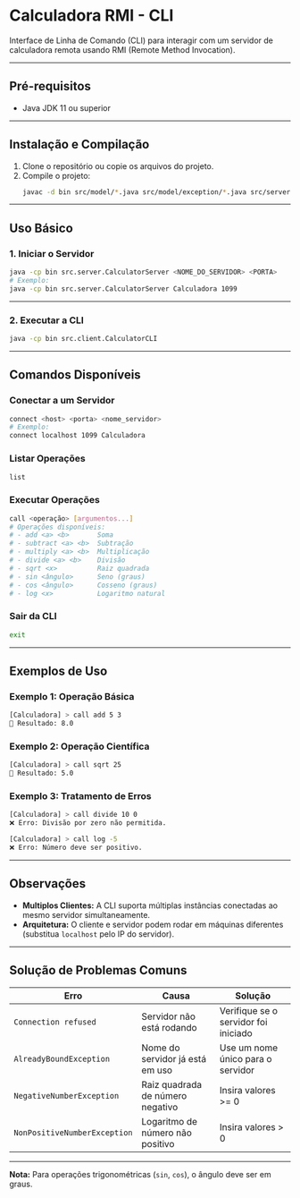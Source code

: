 
# Calculadora RMI - CLI

Interface de Linha de Comando (CLI) para interagir com um servidor de calculadora remota usando RMI (Remote Method Invocation).

---

## Pré-requisitos
- Java JDK 11 ou superior

---

## Instalação e Compilação
1. Clone o repositório ou copie os arquivos do projeto.
2. Compile o projeto:
   ```bash
   javac -d bin src/model/*.java src/model/exception/*.java src/server/*.java src/client/CalculatorCLI.java
   ```

---

## Uso Básico

### 1. Iniciar o Servidor
```bash
java -cp bin src.server.CalculatorServer <NOME_DO_SERVIDOR> <PORTA>
# Exemplo:
java -cp bin src.server.CalculatorServer Calculadora 1099
```

---

### 2. Executar a CLI
```bash
java -cp bin src.client.CalculatorCLI
```

---

## Comandos Disponíveis

### Conectar a um Servidor
```bash
connect <host> <porta> <nome_servidor>
# Exemplo:
connect localhost 1099 Calculadora
```

### Listar Operações
```bash
list
```

### Executar Operações
```bash
call <operação> [argumentos...]
# Operações disponíveis:
# - add <a> <b>       Soma
# - subtract <a> <b>  Subtração
# - multiply <a> <b>  Multiplicação
# - divide <a> <b>    Divisão
# - sqrt <x>          Raiz quadrada
# - sin <ângulo>      Seno (graus)
# - cos <ângulo>      Cosseno (graus)
# - log <x>           Logaritmo natural
```

### Sair da CLI
```bash
exit
```

---

## Exemplos de Uso

### Exemplo 1: Operação Básica
```bash
[Calculadora] > call add 5 3
🔄 Resultado: 8.0
```

### Exemplo 2: Operação Científica
```bash
[Calculadora] > call sqrt 25
🔄 Resultado: 5.0
```

### Exemplo 3: Tratamento de Erros
```bash
[Calculadora] > call divide 10 0
❌ Erro: Divisão por zero não permitida.

[Calculadora] > call log -5
❌ Erro: Número deve ser positivo.
```

---

## Observações
- **Multiplos Clientes:** A CLI suporta múltiplas instâncias conectadas ao mesmo servidor simultaneamente.
- **Arquitetura:** O cliente e servidor podem rodar em máquinas diferentes (substitua `localhost` pelo IP do servidor).

---

## Solução de Problemas Comuns

| **Erro**                     | **Causa**                          | **Solução**                              |
|------------------------------|-------------------------------------|------------------------------------------|
| `Connection refused`         | Servidor não está rodando          | Verifique se o servidor foi iniciado     |
| `AlreadyBoundException`      | Nome do servidor já está em uso    | Use um nome único para o servidor        |
| `NegativeNumberException`    | Raiz quadrada de número negativo   | Insira valores >= 0                      |
| `NonPositiveNumberException` | Logaritmo de número não positivo   | Insira valores > 0                       |

---

**Nota:** Para operações trigonométricas (`sin`, `cos`), o ângulo deve ser em graus.
